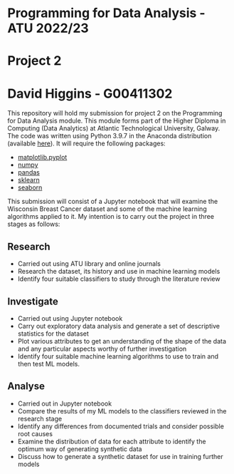 # Programming for Data Analysis - ATU 2022/23

# Project 2

# David Higgins - G00411302

This repository will hold my submission for project 2 on the Programming for Data Analysis module. This module forms part of the Higher Diploma in Computing (Data Analytics) at Atlantic Technological University, Galway. The code was written using Python 3.9.7 in the Anaconda distribution (available [here](https://www.anaconda.com/products/distribution)). It will require the following packages:

* [matplotlib.pyplot](https://matplotlib.org/stable/api/pyplot_summary.html)
* [numpy](https://numpy.org/)
* [pandas](https://pandas.pydata.org/docs/)
* [sklearn](https://scikit-learn.org/stable/modules/classes.html)
* [seaborn](https://seaborn.pydata.org/api.html)

This submission will consist of a Jupyter notebook that will examine the Wisconsin Breast Cancer dataset and some of the machine learning algorithms applied to it. My intention is to carry out the project in three stages as follows:

## Research

* Carried out using ATU library and online journals
* Research the dataset, its history and use in machine learning models
* Identify four suitable classifiers to study through the literature review

## Investigate

* Carried out using Jupyter notebook
* Carry out exploratory data analysis and generate a set of descriptive statistics for the dataset
* Plot various attributes to get an understanding of the shape of the data and any particular aspects worthy of further investigation
* Identify four suitable machine learning algorithms to use to train and then test ML models.


## Analyse

* Carried out in Jupyter notebook
* Compare the results of my ML models to the classifiers reviewed in the research stage
* Identify any differences from documented trials and consider possible root causes
* Examine the distribution of data for each attribute to identify the optimum way of generating synthetic data
* Discuss how to generate a synthetic dataset for use in training further models